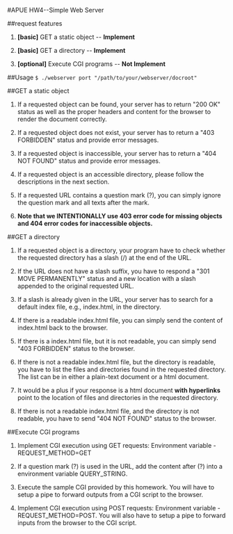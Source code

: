 #APUE HW4--Simple Web Server

##request features

1. **[basic]** GET a static object -- **Implement**

2. **[basic]** GET a directory -- **Implement**

3. **[optional]** Execute CGI programs -- **Not Implement**

##Usage
`$ ./webserver port "/path/to/your/webserver/docroot"`

##GET a static object
1. If a requested object can be found, your server has to return "200 OK" status as well as the proper headers and content for the browser to render the document correctly.

2. If a requested object does not exist, your server has to return a "403 FORBIDDEN" status and provide error messages.

3. If a requested object is inaccessible, your server has to return a "404 NOT FOUND" status and provide error messages.

4. If a requested object is an accessible directory, please follow the descriptions in the next section.

5. If a requested URL contains a question mark (?), you can simply ignore the question mark and all texts after the mark.

6. **Note that we INTENTIONALLY use 403 error code for missing objects and 404 error codes for inaccessible objects.**

##GET a directory

1. If a requested object is a directory, your program have to check whether the requested directory has a slash (/) at the end of the URL.

2. If the URL does not have a slash suffix, you have to respond a "301 MOVE PERMANENTLY" status and a new location with a slash appended to the original requested URL.

3. If a slash is already given in the URL, your server has to search for a default index file, e.g., index.html, in the directory.

4. If there is a readable index.html file, you can simply send the content of index.html back to the browser.

5. If there is a index.html file, but it is not readable, you can simply send "403 FORBIDDEN" status to the browser.

6. If there is not a readable index.html file, but the directory is readable, you have to list the files and directories found in the requested directory. The list can be in either a plain-text document or a html document.

7. It would be a plus if your response is a html document **with hyperlinks** point to the location of files and directories in the requested directory.

8. If there is not a readable index.html file, and the directory is not readable, you have to send "404 NOT FOUND" status to the browser.

##Execute CGI programs
1. Implement CGI execution using GET requests: Environment variable - REQUEST_METHOD=GET

2. If a question mark (?) is used in the URL, add the content after (?) into a environment variable QUERY_STRING.

3. Execute the sample CGI provided by this homework. You will have to setup a pipe to forward outputs from a CGI script to the browser.

4. Implement CGI execution using POST requests: Environment variable - REQUEST_METHOD=POST. You will also have to setup a pipe to forward inputs from the browser to the CGI script.
